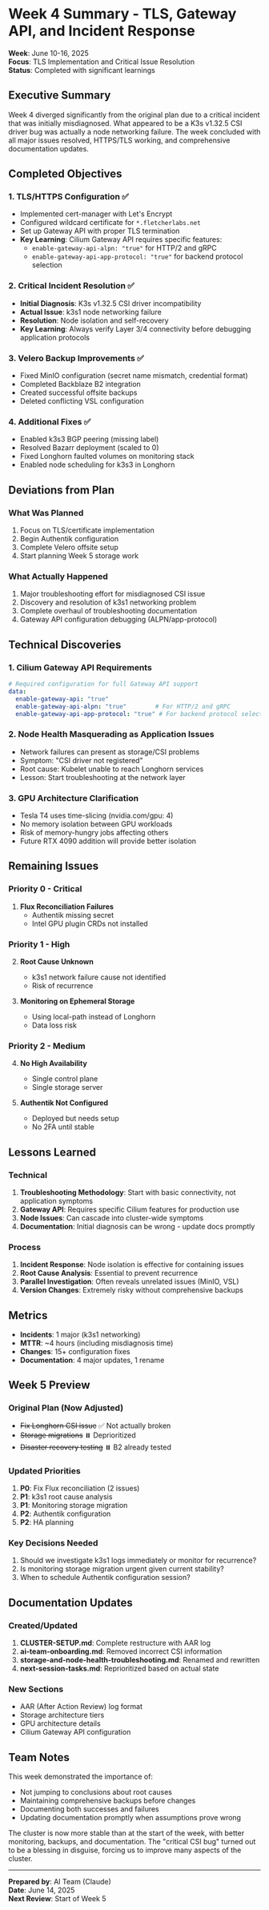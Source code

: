 # Week 4 Summary - TLS, Gateway API, and Incident Response

**Week**: June 10-16, 2025  
**Focus**: TLS Implementation and Critical Issue Resolution  
**Status**: Completed with significant learnings

## Executive Summary

Week 4 diverged significantly from the original plan due to a critical incident that was initially misdiagnosed. What appeared to be a K3s v1.32.5 CSI driver bug was actually a node networking failure. The week concluded with all major issues resolved, HTTPS/TLS working, and comprehensive documentation updates.

## Completed Objectives

### 1. TLS/HTTPS Configuration ✅
- Implemented cert-manager with Let's Encrypt
- Configured wildcard certificate for `*.fletcherlabs.net`
- Set up Gateway API with proper TLS termination
- **Key Learning**: Cilium Gateway API requires specific features:
  - `enable-gateway-api-alpn: "true"` for HTTP/2 and gRPC
  - `enable-gateway-api-app-protocol: "true"` for backend protocol selection

### 2. Critical Incident Resolution ✅
- **Initial Diagnosis**: K3s v1.32.5 CSI driver incompatibility
- **Actual Issue**: k3s1 node networking failure
- **Resolution**: Node isolation and self-recovery
- **Key Learning**: Always verify Layer 3/4 connectivity before debugging application protocols

### 3. Velero Backup Improvements ✅
- Fixed MinIO configuration (secret name mismatch, credential format)
- Completed Backblaze B2 integration
- Created successful offsite backups
- Deleted conflicting VSL configuration

### 4. Additional Fixes ✅
- Enabled k3s3 BGP peering (missing label)
- Resolved Bazarr deployment (scaled to 0)
- Fixed Longhorn faulted volumes on monitoring stack
- Enabled node scheduling for k3s3 in Longhorn

## Deviations from Plan

### What Was Planned
1. Focus on TLS/certificate implementation
2. Begin Authentik configuration
3. Complete Velero offsite setup
4. Start planning Week 5 storage work

### What Actually Happened
1. Major troubleshooting effort for misdiagnosed CSI issue
2. Discovery and resolution of k3s1 networking problem
3. Complete overhaul of troubleshooting documentation
4. Gateway API configuration debugging (ALPN/app-protocol)

## Technical Discoveries

### 1. Cilium Gateway API Requirements
```yaml
# Required configuration for full Gateway API support
data:
  enable-gateway-api: "true"
  enable-gateway-api-alpn: "true"        # For HTTP/2 and gRPC
  enable-gateway-api-app-protocol: "true" # For backend protocol selection
```

### 2. Node Health Masquerading as Application Issues
- Network failures can present as storage/CSI problems
- Symptom: "CSI driver not registered"
- Root cause: Kubelet unable to reach Longhorn services
- Lesson: Start troubleshooting at the network layer

### 3. GPU Architecture Clarification
- Tesla T4 uses time-slicing (nvidia.com/gpu: 4)
- No memory isolation between GPU workloads
- Risk of memory-hungry jobs affecting others
- Future RTX 4090 addition will provide better isolation

## Remaining Issues

### Priority 0 - Critical
1. **Flux Reconciliation Failures**
   - Authentik missing secret
   - Intel GPU plugin CRDs not installed

### Priority 1 - High  
2. **Root Cause Unknown**
   - k3s1 network failure cause not identified
   - Risk of recurrence

3. **Monitoring on Ephemeral Storage**
   - Using local-path instead of Longhorn
   - Data loss risk

### Priority 2 - Medium
4. **No High Availability**
   - Single control plane
   - Single storage server

5. **Authentik Not Configured**
   - Deployed but needs setup
   - No 2FA until stable

## Lessons Learned

### Technical
1. **Troubleshooting Methodology**: Start with basic connectivity, not application symptoms
2. **Gateway API**: Requires specific Cilium features for production use
3. **Node Issues**: Can cascade into cluster-wide symptoms
4. **Documentation**: Initial diagnosis can be wrong - update docs promptly

### Process
1. **Incident Response**: Node isolation is effective for containing issues
2. **Root Cause Analysis**: Essential to prevent recurrence
3. **Parallel Investigation**: Often reveals unrelated issues (MinIO, VSL)
4. **Version Changes**: Extremely risky without comprehensive backups

## Metrics

- **Incidents**: 1 major (k3s1 networking)
- **MTTR**: ~4 hours (including misdiagnosis time)
- **Changes**: 15+ configuration fixes
- **Documentation**: 4 major updates, 1 rename

## Week 5 Preview

### Original Plan (Now Adjusted)
- ~~Fix Longhorn CSI issue~~ ✅ Not actually broken
- ~~Storage migrations~~ ⏸️ Deprioritized
- ~~Disaster recovery testing~~ ⏸️ B2 already tested

### Updated Priorities
1. **P0**: Fix Flux reconciliation (2 issues)
2. **P1**: k3s1 root cause analysis
3. **P1**: Monitoring storage migration
4. **P2**: Authentik configuration
5. **P2**: HA planning

### Key Decisions Needed
1. Should we investigate k3s1 logs immediately or monitor for recurrence?
2. Is monitoring storage migration urgent given current stability?
3. When to schedule Authentik configuration session?

## Documentation Updates

### Created/Updated
1. **CLUSTER-SETUP.md**: Complete restructure with AAR log
2. **ai-team-onboarding.md**: Removed incorrect CSI information
3. **storage-and-node-health-troubleshooting.md**: Renamed and rewritten
4. **next-session-tasks.md**: Reprioritized based on actual state

### New Sections
- AAR (After Action Review) log format
- Storage architecture tiers
- GPU architecture details
- Cilium Gateway API configuration

## Team Notes

This week demonstrated the importance of:
- Not jumping to conclusions about root causes
- Maintaining comprehensive backups before changes
- Documenting both successes and failures
- Updating documentation promptly when assumptions prove wrong

The cluster is now more stable than at the start of the week, with better monitoring, backups, and documentation. The "critical CSI bug" turned out to be a blessing in disguise, forcing us to improve many aspects of the cluster.

---

**Prepared by**: AI Team (Claude)  
**Date**: June 14, 2025  
**Next Review**: Start of Week 5